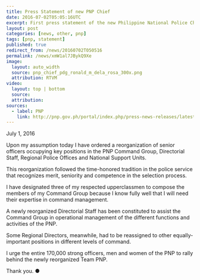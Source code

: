 ```yaml
---
title: Press Statement of new PNP Chief
date: 2016-07-02T05:05:16UTC
excerpt: First press statement of the new Philippine National Police Chief, Police Director General Ronald Dela Rosa, after his assumption of command on 1 July 2016.
layout: post
categories: [news, other, pnp]
tags: [pnp, statement]
published: true
redirect_from: /news/20160702T050516
permalink: /news/xmW1al7JBykQ9Xe
image:
  layout: auto_width
  source: pnp_chief_pdg_ronald_m_dela_rosa_300x.png
  attribution: RTVM
video:
  layout: top | bottom
  source:
  attribution:
sources:
  - label: PNP
    link: http://pnp.gov.ph/portal/index.php/press-news-releases/latest-news/3431-press-statement-of-the-chief-pnp-pdg-ronald-m-dela-rosa
---
```


July 1, 2016

Upon my assumption today I have ordered a reorganization of senior officers occupying key positions in the PNP Command Group, Directorial Staff, Regional Police Offices and National Support Units.

This reorganization followed the time-honored tradition in the police service that recognizes merit, seniority and competence in the selection process.

I have designated three of my respected upperclassmen to compose the members of my Command Group because I know fully well that I will need their expertise in command management.

A newly reorganized Directorial Staff has been constituted to assist the Command Group in operational management of the different functions and activities of the PNP.

Some Regional Directors, meanwhile, had to be reassigned to other equally-important positions in different levels of command.

I urge the entire 170,000 strong officers, men and women of the PNP to rally behind the newly reorganized Team PNP.

Thank you.
&#x25cf;



